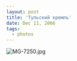 ```yaml
---
layout: post
title: 'Тульский кремль'
date: Dec 11, 2006
tags:
  - photos
---
```


![MG-7250.jpg](photo://1152)
